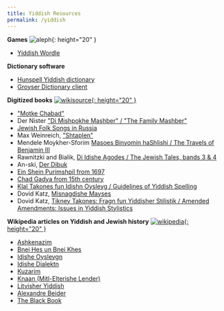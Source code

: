 ```yaml
---
title: Yiddish Resources
permalink: /yiddish
---
```


**Games** ![aleph](https://alephreish.github.io/yiddish-wordle/favicon.ico){: height="20" }
 * [Yiddish Wordle](https://alephreish.github.io/yiddish-wordle/)

**Dictionary software**
 * [Hunspell Yiddish dictionary](https://github.com/alephreish/hunspell-yi)
 * [Groyser Dictionary client](https://github.com/alephreish/groyser)

**Digitized books** [![wikisource](https://yi.wikisource.org/static/images/project-logos/yiwikisource.png){: height="20" }](https://yi.wikisource.org/)
 * ["Motke Chabad"](https://yi.wikisource.org/wiki/מאָטקע_חב״ד/מאָדערנער_אויסלייג)
 * Der Nister ["Di Mishpokhe Mashber" / "The Family Mashber"](https://yi.wikisource.org/wiki/די_משפּחה_מאַשבער/באַנד_1)
 * [Jewish Folk Songs in Russia](https://yi.wikisource.org/wiki/יידישע_פאָלקסלידער_אין_רוסלאַנד/מאָדערנער_אויסלייג)
 * Max Weinreich, ["Shtaplen"](https://yi.wikisource.org/wiki/שטאַפּלען)
 * Mendele Moykher-Sforim [Masoes Binyomin haShlishi / The Travels of Benjamin III](https://yi.wikisource.org/wiki/קיצור_מסעות_בנימין_השלישי/מאָדערנער_אויסלייג)
 * Rawnitzki and Bialik, [Di Idishe Agodes / The Jewish Tales, bands 3 & 4](https://yi.wikisource.org/wiki/די_יידישע_אגדות/באַנד_3/מאָדערנער_אויסלייג)
 * An-ski, [Der Dibuk](https://yi.wikisource.org/wiki/צווישן_צוויי_וועלטן_(דער_דיבוק)/מאָדערנער_אויסלייג)
 * [Ein Shein Purimshpil from 1697](https://yi.wikisource.org/wiki/איין_שיין_פורי׳_שפיל)
 * [Chad Gadya from 15th century](https://yi.wikisource.org/wiki/חד_גדיא_כתב־יד_פון_15טן_י״ה)
 * [Klal Takones fun Idishn Oysleyg / Guidelines of Yiddish Spelling](https://defendinghistory.com/wp-content/uploads/2015/06/klal_takones.html)
 * Dovid Katz, [Misnagdishe Mayses](https://defendinghistory.com/wp-content/uploads/2016/02/misnagdishe_mayses.html)
 * Dovid Katz, [Tikney Takones: Fragn fun Yiddisher Stilistik / Amended Amendments: Issues in Yiddish Stylistics](https://defendinghistory.com/wp-content/uploads/2015/06/tikney_takones.html)

**Wikipedia articles on Yiddish and Jewish history** [![wikipedia](https://upload.wikimedia.org/wikipedia/commons/6/63/Wikipedia-logo.png){: height="20" }](https://yi.wikipedia.org/)
 * [Ashkenazim](https://yi.wikipedia.org/wiki/אשכנזים)
 * [Bnei Hes un Bnei Khes](https://yi.wikipedia.org/wiki/בני-הית_און_בני-חית)
 * [Idishe Oysleygn](https://yi.wikipedia.org/wiki/אידיש_אויסלייג)
 * [Idishe Dialektn](https://yi.wikipedia.org/wiki/יידישע_דיאלעקטן)
 * [Kuzarim](https://yi.wikipedia.org/wiki/כוזרים)
 * [Knaan (Mitl-Elterishe Lender)](https://yi.wikipedia.org/wiki/כנען_(מיטל־עלטערישע_לענדער))
 * [Litvisher Yiddish](https://yi.wikipedia.org/wiki/ליטווישער_יידיש)
 * [Alexandre Beider](https://yi.wikipedia.org/wiki/אלכסנדר_ביידער)
 * [The Black Book](https://yi.wikipedia.org/wiki/דאס_שווארצע_בוך)
